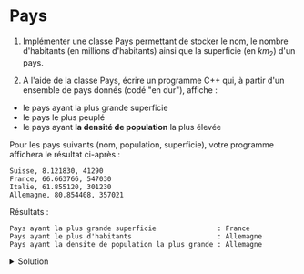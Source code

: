 # Pays
1. Implémenter une classe Pays permettant de stocker le nom, le nombre d'habitants (en millions d'habitants) ainsi que la superficie (en $`km_2`$) d'un pays.

2. A l'aide de la classe Pays, écrire un programme C++ qui, à partir d'un ensemble de pays donnés (codé "en dur"), affiche :
- le pays ayant la plus grande superficie
- le pays le plus peuplé
- le pays ayant __la densité de population__ la plus élevée

Pour les pays suivants (nom, population, superficie), votre programme affichera le résultat ci-après :
~~~text
Suisse, 8.121830, 41290
France, 66.663766, 547030
Italie, 61.855120, 301230
Allemagne, 80.854408, 357021
~~~
Résultats :
~~~text
Pays ayant la plus grande superficie               : France
Pays ayant le plus d'habitants                     : Allemagne
Pays ayant la densite de population la plus grande : Allemagne
~~~


<details>
<summary>Solution</summary>

~~~cpp
#include <cstdlib>
#include <iostream>
#include <string>
#include <vector>

using namespace std;

// ---------------------------------------------------------------------------
class Pays {
public:
    // Constructeur
    Pays(const string& nom, double population, int superficie);
    // setters
    string getNom() const;
    double getPopulation() const;
    int getSuperficie() const;
    // getters
    void setNom(const string& nom);
    void setPopulation(double population);
    void setSuperficie(int superficie);
    // Autres
    double densitePopulation() const;
private:
    string nom;          // nom du pays
    double population;   // en mio d'habitants
    int superficie; // en km2
};
// ---------------------------------------------------------------------------

int main() {
    Pays suisse("Suisse", 8.121830, 41290),
            france("France", 66.663766, 547030),
            italie("Italie", 61.855120, 301230),
            allemagne("Allemagne", 80.854408, 357021);

    vector<Pays> pays {suisse, france, italie, allemagne};

    int indiceMaxSuperficie = 0, indiceMaxPopulation = 0, indiceMaxDensite = 0;

    for(int i = 0; i < pays.size(); ++i){
        if(pays[i].getSuperficie() > pays[indiceMaxSuperficie].getSuperficie()){
            indiceMaxSuperficie = i;
        }
        if(pays[i].getPopulation() > pays[indiceMaxPopulation].getPopulation()){
            indiceMaxPopulation = i;
        }
        if(pays[i].densitePopulation() > pays[indiceMaxDensite].densitePopulation()){
            indiceMaxDensite = i;
        }
    }
    cout << "Pays ayant la plus grande superficie               : "
         << pays[indiceMaxSuperficie].getNom()
         << endl
         << "Pays ayant le plus d'habitants                     : "
         << pays[indiceMaxPopulation].getNom()
         << endl
         << "Pays ayant la densite de population la plus grande : "
         << pays[indiceMaxDensite].getNom()
         << endl;

    return EXIT_SUCCESS;
}

// ---------------------------------------------------------------------------

Pays::Pays(const string& nom, double population, int superficie)
        : nom(nom), population(population), superficie(superficie) {
}

string Pays::getNom() const {
    return nom;
}

double Pays::getPopulation() const {
    return population;
}

int Pays::getSuperficie() const {
    return superficie;
}

void Pays::setNom(const string& nom) {
    this->nom = nom;
}

void Pays::setPopulation(double population) {
    this->population = population;
}

void Pays::setSuperficie(int superficie) {
    this->superficie = superficie;
}

double Pays::densitePopulation() const {
    return population * 1E6 / superficie;
}
// ---------------------------------------------------------------------------




~~~



</details>